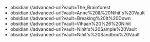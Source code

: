 - obsidian://advanced-uri?vault=The_Brainforest
- obsidian://advanced-uri?vault=Anne%20&%20Nihit's%20Vault
- obsidian://advanced-uri?vault=Breaking%20It%20Down
- obsidian://advanced-uri?vault=Vihaan%20%26%20Nihit
- obsidian://advanced-uri?vault=Nihit's%20Sample%20Vault
- obsidian://advanced-uri?vault=Nihit's%20Sandbox%20Vault